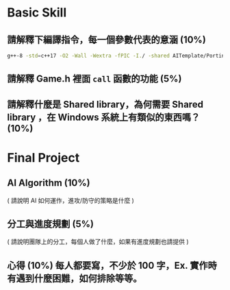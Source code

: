# Basic Skill

## 請解釋下編譯指令，每一個參數代表的意涵 (10%)

```bash
g++-8 -std=c++17 -O2 -Wall -Wextra -fPIC -I./ -shared AITemplate/Porting.cpp -o ./build/a1.so
```

## 請解釋 Game.h 裡面 ```call``` 函數的功能 (5%)


## 請解釋什麼是 Shared library，為何需要 Shared library ，在 Windows 系統上有類似的東西嗎？(10%)


# Final Project

## AI Algorithm (10%)

( 請說明 AI 如何運作，進攻/防守的策略是什麼 )

## 分工與進度規劃 (5%)

( 請說明團隊上的分工，每個人做了什麼，如果有進度規劃也請提供 )

## 心得 (10%) 每人都要寫，不少於 100 字，Ex. 實作時有遇到什麼困難，如何排除等等。


